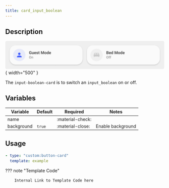 ```yaml
---
title: card_input_boolean
---
```

<!-- markdownlint-disable MD046 -->

## Description

![example-image](../../assets/img/ulm_cards/card_input_boolean.png){ width="500" }

The `input-boolean-card` is to switch an `input_boolean` on or off.

## Variables

| Variable | Default | Required         | Notes             |
|----------|---------|------------------|-------------------|
| name     |         | :material-check: |                   |
|background| `true`  | :material-close: | Enable background |

## Usage

```yaml
- type: "custom:button-card"
  template: example
```

??? note "Template Code"

        Internal Link to Template Code here
